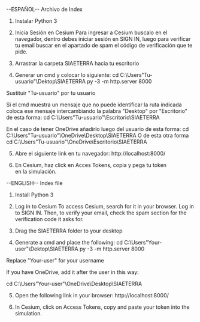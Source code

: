 --ESPAÑOL--
Archivo de Index
1. Instalar Python 3 

2. Inicia Sesión en Cesium
Para ingresar a Cesium buscalo en el navegador,
dentro debes iniciar sesión en SIGN IN, luego para 
verificar tu email buscar en el apartado de spam 
el código de verificación que te pide.

3. Arrastrar la carpeta SIAETERRA hacia tu escritorio

4. Generar un cmd y colocar lo siguiente: 
cd C:\Users\"Tu-usuario"\Dektop\SIAETERRA
py -3 -m http.server 8000

Sustituir "Tu-usuario" por tu usuario

Si el cmd muestra un mensaje que no puede identificar la ruta indicada coloca ese mensaje intercambiando la palabra "Desktop" por "Escritorio" de esta forma: cd C:\Users\"Tu-usuario"\Escritorio\SIAETERRA

En el caso de tener OneDrive añadirlo luego del usuario de esta forma: 
cd C:\Users\"Tu-usuario"\OneDrive\Desktop\SIAETERRA
O de esta otra forma
cd C:\Users\"Tu-usuario"\OneDrive\Escritorio\SIAETERRA

5. Abre el siguiente link en tu navegador:
http://localhost:8000/

6. En Cesium, haz click en Acces Tokens, copia y pega tu token en la simulación.



--ENGLISH--
Index file
1. Install Python 3

2. Log in to Cesium
To access Cesium, search for it in your browser.
Log in to SIGN IN. Then, to verify your email, check the spam section
for the verification code it asks for.

3. Drag the SIAETERRA folder to your desktop

4. Generate a cmd and place the following:
cd C:\Users\"Your-user"\Dektop\SIAETERRA
py -3 -m http.server 8000

Replace "Your-user" for your username

If you have OneDrive, add it after the user in this way:

cd C:\Users\"Your-user"\OneDrive\Desktop\SIAETERRA

5. Open the following link in your browser:
http://localhost:8000/

6. In Cesium, click on Access Tokens, copy and paste your token into the simulation.

